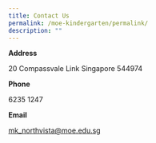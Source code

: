 ```yaml
---
title: Contact Us
permalink: /moe-kindergarten/permalink/
description: ""
---
```

**Address**

20 Compassvale Link 
Singapore 544974


**Phone**

6235 1247


**Email**

mk_northvista@moe.edu.sg